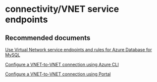 <properties
	pageTitle="connectivity/VNET service endpoints"
	description="connectivity/VNET service endpoints"
	service="microsoft.dbformysql"
	resource="servers"
	authors="ankam"
	displayOrder="4"
	selfHelpType="resource"
	supportTopicIds="32628413, 32628390, 32628414"
	productPesIds="16221"
	cloudEnvironments="public"
/>

# connectivity/VNET service endpoints

## **Recommended documents**

[Use Virtual Network service endpoints and rules for Azure Database for MySQL](https://docs.microsoft.com/azure/mysql/concepts-data-access-and-security-vnet/)

[Configure a VNET-to-VNET connection using Azure CLI](https://docs.microsoft.com/azure/mysql/howto-manage-vnet-using-cli/)

[Configure a VNET-to-VNET connection using Portal](https://docs.microsoft.com/azure/mysql/howto-manage-vnet-using-portal/)